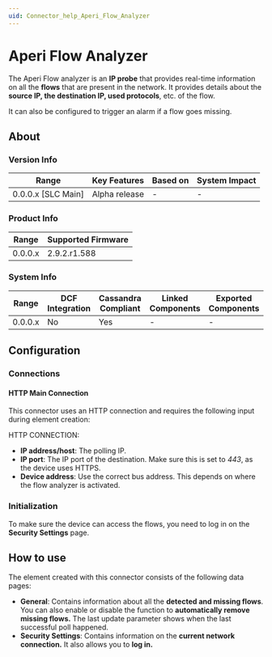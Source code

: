 ```yaml
---
uid: Connector_help_Aperi_Flow_Analyzer
---
```


# Aperi Flow Analyzer

The Aperi Flow analyzer is an **IP probe** that provides real-time information on all the **flows** that are present in the network. It provides details about the **source IP, the destination IP, used protocols**, etc. of the flow.

It can also be configured to trigger an alarm if a flow goes missing.

## About

### Version Info

| Range                | Key Features     | Based on     | System Impact     |
|----------------------|------------------|--------------|-------------------|
| 0.0.0.x [SLC Main]   | Alpha release    | -            | -                 |

### Product Info

| Range     | Supported Firmware     |
|-----------|------------------------|
| 0.0.0.x   | 2.9.2.r1.588           |

### System Info

| Range     | DCF Integration     | Cassandra Compliant     | Linked Components     | Exported Components     |
|-----------|---------------------|-------------------------|-----------------------|-------------------------|
| 0.0.0.x   | No                  | Yes                     | -                     | -                       |

## Configuration

### Connections

#### HTTP Main Connection

This connector uses an HTTP connection and requires the following input during element creation:

HTTP CONNECTION:

- **IP address/host**: The polling IP.
- **IP port**: The IP port of the destination. Make sure this is set to *443*, as the device uses HTTPS.
- **Device address**: Use the correct bus address. This depends on where the flow analyzer is activated.

### Initialization

To make sure the device can access the flows, you need to log in on the **Security Settings** page.

## How to use

The element created with this connector consists of the following data pages:

- **General**: Contains information about all the **detected and missing flows**. You can also enable or disable the function to **automatically remove missing flows.** The last update parameter shows when the last successful poll happened.
- **Security Settings**: Contains information on the **current network connection.** It also allows you to **log in.**
